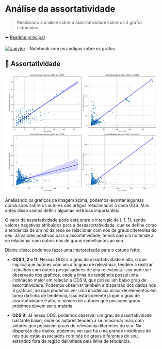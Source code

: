 # Análise da assortatividade

> Realizando a análise sobre a assortatividade sobre os 4 grafos estudados

⬅️ [Readme principal](../u2t1.md)

[![Jupyter](https://img.shields.io/badge/-Notebook-191A1B?style=flat-square&logo=jupyter)](https://github.com/CarlosG18/aedii_dca0209/blob/main/unidade2/U2T1/requisito_02/notebook_assortatividade.ipynb) - Notebook com os códigos sobre os grafos.

## 🔄 Assortatividade

<p align="center">
    <img width=1000 src="../imgs/graficos_bipartidos.png"/>
</p>

Analisando os gráficos da imagem acima, podemos levantar algumas conclusões sobre os autores dos artigos relacionados a cada ODS. Mas antes disso vamos definir algumas métricas importantes:

O valor da assortatividade pode está entre o intervalo de [-1, 1], sendo valores negativos atribuidos para a desassortatividade, que se define como a tendência de um nó da rede se relacionar com nós de graus diferentes do seu. Já valores positivos para a assortatividade, temos que um nó tende a se relacionar com outros nós de graus semelhantes ao seu.

Diante disso, podemos fazer uma interpretação para o estudo feito:

- **ODS 1, 2 e 11**: Nessas ODS`s o grau de assortatividade é alta, o que implica que autores com um alto grau de relevância, tendem a realizar trabalhos com outros pesquisadores de alta relevância. isso pode ser observado nos gráficos, onde a linha de tendência possui uma inclinação maior em relação a ODS 9, que possui um baixo grau de assortatividade. Podemos observar também a dispersão dos dados nos 3 gráficos, ao qual podemos ver uma incidência maior de elementos em torno da linha de tendência, isso está coerente já que o grau de assortatividade é alto, o número de autores que possuem graus próximos devem ser a maioria.

- **ODS 9**: Já nessa ODS, podemos observar um grau de assortatividade bastante baixo, onde os autores tendem a se relacionar mais com autores que possuiem graus de relevância diferentes do seu. Na disperção dos dados, podemos ver que há uma grande incidência de nós que estão associados com nós de graus diferentes do seu, estanddo fora da região delimitada pela linha de tendência.
